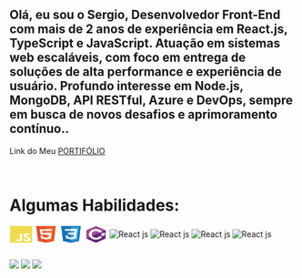 ## Olá, eu sou o Sergio, Desenvolvedor Front-End com mais de 2 anos de experiência em React.js, TypeScript e JavaScript. Atuação em sistemas web escaláveis, com foco em entrega de soluções de alta performance e experiência de usuário. Profundo interesse em Node.js, MongoDB, API RESTful, Azure e DevOps, sempre em busca de novos desafios e aprimoramento contínuo.. 
<p>Link do Meu <a href="https://sergioberge.github.io/Portifolio_online/" target="_blank" >PORTIFÓLIO</a>  </p>

<div style="display: inline_block"><br>
   <h1>Algumas Habilidades:</h1>
  <img align="center" alt="Js" height="30" width="40" src="https://raw.githubusercontent.com/devicons/devicon/master/icons/javascript/javascript-plain.svg">
  <img align="center" alt="HTML" height="30" width="40" src="https://raw.githubusercontent.com/devicons/devicon/master/icons/html5/html5-original.svg">
  <img align="center" alt="CSS" height="30" width="40" src="https://raw.githubusercontent.com/devicons/devicon/master/icons/css3/css3-original.svg">
  <img align="center" alt="Csharp" height="30" width="40" src="https://raw.githubusercontent.com/devicons/devicon/master/icons/csharp/csharp-original.svg">
   <img align="center" alt="React js" height="30" width="40" src="https://usemobile.com.br/wp-content/uploads/2022/08/react-native-logo.png">
      <img align="center" alt="React js" height="30" width="40" src="https://upload.wikimedia.org/wikipedia/commons/4/4c/Typescript_logo_2020.svg">
            <img align="center" alt="React js" height="30" width="40" src="https://miro.medium.com/v2/resize:fit:828/format:webp/1*bc9pmTiyKR0WNPka2w3e0Q.png">
            <img align="center" alt="React js" height="30" width="40" src="https://upload.wikimedia.org/wikipedia/commons/a/a8/Microsoft_Azure_Logo.svg">



</div>
  
  ##
 
<div> 
  <a href="https://www.instagram.com/sergio_berge/" target="_blank"><img src="https://img.shields.io/badge/-Instagram-%23E4405F?style=for-the-badge&logo=instagram&logoColor=white" target="_blank"></a>
  <a href = "mailto:sergioeaberge@gmail.com"><img src="https://img.shields.io/badge/-Gmail-%23333?style=for-the-badge&logo=gmail&logoColor=white" target="_blank"></a>
  <a href="[https://www.linkedin.com/in/rafaella-ballerini-45875016a](https://www.linkedin.com/in/sergio-berg%C3%AA-438612268/)" target="_blank"><img src="https://img.shields.io/badge/-LinkedIn-%230077B5?style=for-the-badge&logo=linkedin&logoColor=white" target="_blank"></a> 
  
</div>
